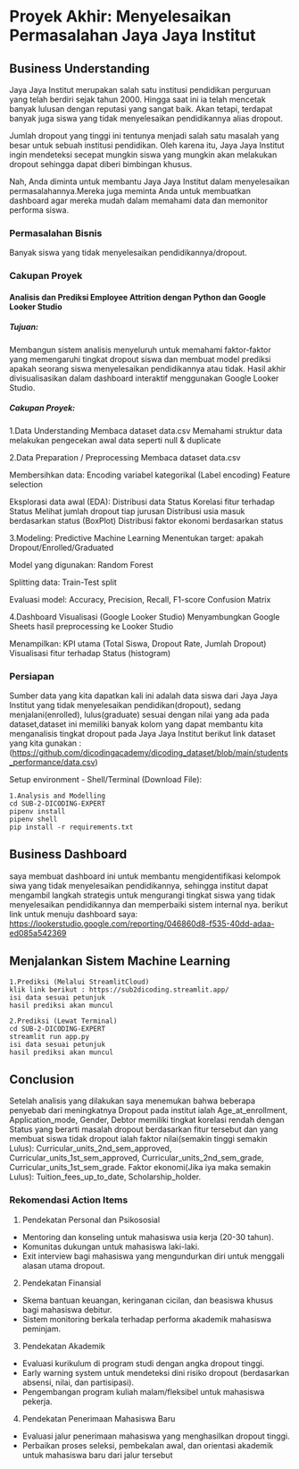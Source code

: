 # Proyek Akhir: Menyelesaikan Permasalahan Jaya Jaya Institut

## Business Understanding
Jaya Jaya Institut merupakan salah satu institusi pendidikan perguruan yang telah berdiri sejak tahun 2000. Hingga saat ini ia telah mencetak banyak lulusan dengan reputasi yang sangat baik. Akan tetapi, terdapat banyak juga siswa yang tidak menyelesaikan pendidikannya alias dropout.

Jumlah dropout yang tinggi ini tentunya menjadi salah satu masalah yang besar untuk sebuah institusi pendidikan. Oleh karena itu, Jaya Jaya Institut ingin mendeteksi secepat mungkin siswa yang mungkin akan melakukan dropout sehingga dapat diberi bimbingan khusus.

Nah, Anda diminta untuk membantu Jaya Jaya Institut dalam menyelesaikan permasalahannya.Mereka juga meminta Anda untuk membuatkan dashboard agar mereka mudah dalam memahami data dan memonitor performa siswa. 

### Permasalahan Bisnis
Banyak siswa yang tidak menyelesaikan pendidikannya/dropout.

### Cakupan Proyek
#### Analisis dan Prediksi Employee Attrition dengan Python dan Google Looker Studio

##### Tujuan:
Membangun sistem analisis menyeluruh untuk memahami faktor-faktor yang memengaruhi tingkat dropout siswa dan membuat model prediksi apakah seorang siswa menyelesaikan pendidikannya atau tidak. Hasil akhir divisualisasikan dalam dashboard interaktif menggunakan Google Looker Studio.

##### Cakupan Proyek:
1.Data Understanding
Membaca dataset data.csv
Memahami struktur data 
melakukan pengecekan awal data seperti null & duplicate

2.Data Preparation / Preprocessing
Membaca dataset data.csv

Membersihkan data:
Encoding variabel kategorikal (Label encoding)
Feature selection

Eksplorasi data awal (EDA):
Distribusi data Status
Korelasi fitur terhadap Status
Melihat jumlah dropout tiap jurusan
Distribusi usia masuk berdasarkan status (BoxPlot)
Distribusi faktor ekonomi berdasarkan status

3.Modeling: Predictive Machine Learning
Menentukan target: apakah Dropout/Enrolled/Graduated

Model yang digunakan:
Random Forest

Splitting data: 
Train-Test split

Evaluasi model:
Accuracy, Precision, Recall, F1-score
Confusion Matrix

4.Dashboard Visualisasi (Google Looker Studio)
Menyambungkan Google Sheets hasil preprocessing ke Looker Studio

Menampilkan:
KPI utama (Total Siswa, Dropout Rate, Jumlah Dropout)
Visualisasi fitur terhadap Status (histogram)
### Persiapan

Sumber data yang kita dapatkan kali ini adalah data siswa dari Jaya Jaya Institut yang tidak menyelesaikan pendidikan(dropout), sedang menjalani(enrolled), lulus(graduate) sesuai dengan nilai yang ada pada dataset,dataset ini memiliki banyak kolom yang dapat membantu kita menganalisis tingkat dropout pada Jaya Jaya Institut
berikut link dataset yang kita gunakan : (https://github.com/dicodingacademy/dicoding_dataset/blob/main/students_performance/data.csv)

Setup environment - Shell/Terminal (Download File):

```
1.Analysis and Modelling 
cd SUB-2-DICODING-EXPERT
pipenv install
pipenv shell
pip install -r requirements.txt
```
## Business Dashboard
saya membuat dashboard ini untuk membantu mengidentifikasi kelompok siwa yang tidak menyelesaikan pendidikannya, sehingga institut dapat mengambil langkah strategis untuk mengurangi tingkat siswa yang tidak menyelesaikan pendidikannya dan memperbaiki sistem internal nya.
berikut link untuk menuju dashboard saya: https://lookerstudio.google.com/reporting/046860d8-f535-40dd-adaa-ed085a542369

## Menjalankan Sistem Machine Learning
```
1.Prediksi (Melalui StreamlitCloud)
klik link berikut : https://sub2dicoding.streamlit.app/
isi data sesuai petunjuk
hasil prediksi akan muncul
```
```
2.Prediksi (Lewat Terminal)
cd SUB-2-DICODING-EXPERT
streamlit run app.py
isi data sesuai petunjuk
hasil prediksi akan muncul
```

## Conclusion
Setelah analisis yang dilakukan saya menemukan bahwa beberapa penyebab dari meningkatnya Dropout pada institut ialah Age_at_enrollment, Application_mode, Gender, Debtor memiliki tingkat korelasi rendah dengan Status yang berarti masalah dropout berdasarkan fitur tersebut dan yang membuat siswa tidak dropout ialah faktor nilai(semakin tinggi semakin Lulus): Curricular_units_2nd_sem_approved, Curricular_units_1st_sem_approved, Curricular_units_2nd_sem_grade, Curricular_units_1st_sem_grade. Faktor ekonomi(Jika iya maka semakin Lulus): Tuition_fees_up_to_date, Scholarship_holder.

### Rekomendasi Action Items
1. Pendekatan Personal dan Psikososial
  - Mentoring dan konseling untuk mahasiswa usia kerja (20-30 tahun).
  - Komunitas dukungan untuk mahasiswa laki-laki.
  - Exit interview bagi mahasiswa yang mengundurkan diri untuk menggali alasan utama dropout.
2. Pendekatan Finansial
  - Skema bantuan keuangan, keringanan cicilan, dan beasiswa khusus bagi mahasiswa debitur.
  - Sistem monitoring berkala terhadap performa akademik mahasiswa peminjam.
3. Pendekatan Akademik
  - Evaluasi kurikulum di program studi dengan angka dropout tinggi.
  - Early warning system untuk mendeteksi dini risiko dropout (berdasarkan absensi, nilai, dan partisipasi).
  - Pengembangan program kuliah malam/fleksibel untuk mahasiswa pekerja.
4. Pendekatan Penerimaan Mahasiswa Baru
  - Evaluasi jalur penerimaan mahasiswa yang menghasilkan dropout tinggi.
  - Perbaikan proses seleksi, pembekalan awal, dan orientasi akademik untuk mahasiswa baru dari jalur tersebut
